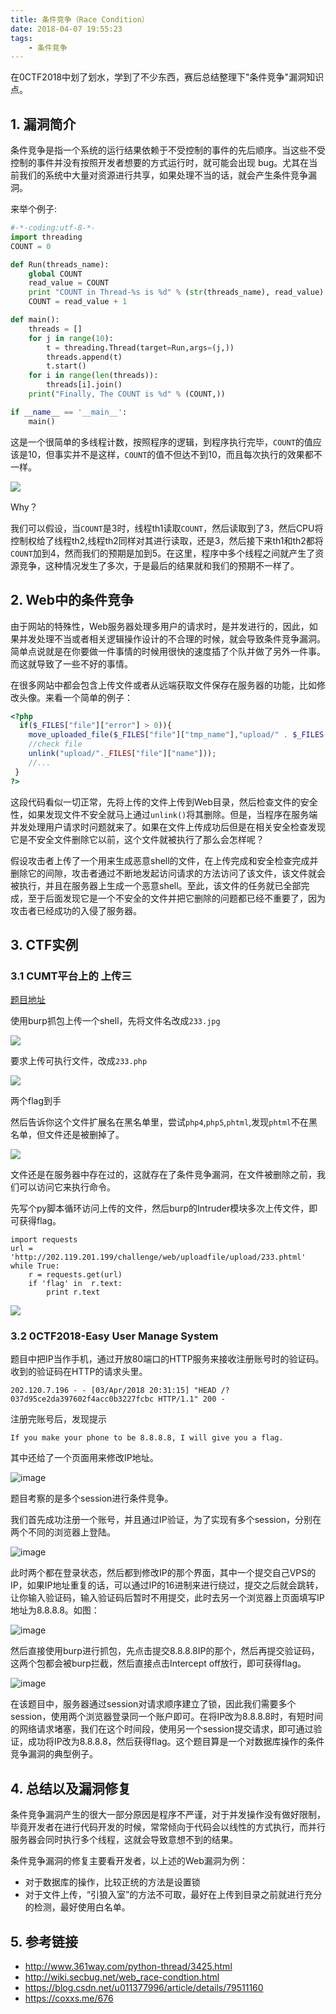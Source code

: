 ```yaml
---
title: 条件竞争（Race Condition）
date: 2018-04-07 19:55:23
tags: 
	- 条件竞争
---
```


在0CTF2018中划了划水，学到了不少东西，赛后总结整理下"条件竞争"漏洞知识点。
<!-- more -->

## 1. 漏洞简介

条件竞争是指一个系统的运行结果依赖于不受控制的事件的先后顺序。当这些不受控制的事件并没有按照开发者想要的方式运行时，就可能会出现 bug。尤其在当前我们的系统中大量对资源进行共享，如果处理不当的话，就会产生条件竞争漏洞。

来举个例子:
```python
#-*-coding:utf-8-*-
import threading
COUNT = 0

def Run(threads_name):
	global COUNT
	read_value = COUNT
	print "COUNT in Thread-%s is %d" % (str(threads_name), read_value)
	COUNT = read_value + 1

def main():
	threads = []
	for j in range(10):
		t = threading.Thread(target=Run,args=(j,))
		threads.append(t)
		t.start()
	for i in range(len(threads)):
		threads[i].join()
	print("Finally, The COUNT is %d" % (COUNT,))

if __name__ == '__main__':
	main()

```
这是一个很简单的多线程计数，按照程序的逻辑，到程序执行完毕，`COUNT`的值应该是10，但事实并不是这样，`COUNT`的值不但达不到10，而且每次执行的效果都不一样。

![](http://osn75zd5c.bkt.clouddn.com/Race%20Condition-1.png)

Why？

我们可以假设，当`COUNT`是3时，线程th1读取`COUNT`，然后读取到了3，然后CPU将控制权给了线程th2,线程th2同样对其进行读取，还是3，然后接下来th1和th2都将`COUNT`加到4，然而我们的预期是加到5。在这里，程序中多个线程之间就产生了资源竞争，这种情况发生了多次，于是最后的结果就和我们的预期不一样了。

## 2. Web中的条件竞争

由于网站的特殊性，Web服务器处理多用户的请求时，是并发进行的，因此，如果并发处理不当或者相关逻辑操作设计的不合理的时候，就会导致条件竞争漏洞。简单点说就是在你要做一件事情的时候用很快的速度插了个队并做了另外一件事。而这就导致了一些不好的事情。

在很多网站中都会包含上传文件或者从远端获取文件保存在服务器的功能，比如修改头像。来看一个简单的例子：

```php
<?php
  if($_FILES["file"]["error"] > 0)){
    move_uploaded_file($_FILES["file"]["tmp_name"],"upload/" . $_FILES["file"]["name"]);
    //check file
    unlink("upload/"._FILES["file"]["name"]));
    //...
 }
?>
```
这段代码看似一切正常，先将上传的文件上传到Web目录，然后检查文件的安全性，如果发现文件不安全就马上通过`unlink()`将其删除。但是，当程序在服务端并发处理用户请求时问题就来了。如果在文件上传成功后但是在相关安全检查发现它是不安全文件删除它以前，这个文件就被执行了那么会怎样呢？

假设攻击者上传了一个用来生成恶意shell的文件，在上传完成和安全检查完成并删除它的间隙，攻击者通过不断地发起访问请求的方法访问了该文件，该文件就会被执行，并且在服务器上生成一个恶意shell。至此，该文件的任务就已全部完成，至于后面发现它是一个不安全的文件并把它删除的问题都已经不重要了，因为攻击者已经成功的入侵了服务器。

## 3. CTF实例

### 3.1 CUMT平台上的 上传三

[题目地址](http://202.119.201.199/challenge/web/uploadfile/)

使用burp抓包上传一个shell，先将文件名改成`233.jpg`

![](http://osn75zd5c.bkt.clouddn.com/Race%20Condition-2.png)

要求上传可执行文件，改成`233.php`

![](http://osn75zd5c.bkt.clouddn.com/Race%20Condition-3.png)

两个flag到手

然后告诉你这个文件扩展名在黑名单里，尝试`php4`,`php5`,`phtml`,发现`phtml`不在黑名单，但文件还是被删掉了。

![](http://osn75zd5c.bkt.clouddn.com/Race%20Condition-4.png)

文件还是在服务器中存在过的，这就存在了条件竞争漏洞，在文件被删除之前，我们可以访问它来执行命令。

先写个py脚本循环访问上传的文件，然后burp的Intruder模块多次上传文件，即可获得flag。

```
import requests
url = 'http://202.119.201.199/challenge/web/uploadfile/upload/233.phtml'
while True:
    r = requests.get(url)
    if 'flag' in  r.text:
        print r.text
```

![](http://osn75zd5c.bkt.clouddn.com/Race%20Condition-5.png)

### 3.2 0CTF2018-Easy User Manage System

题目中把IP当作手机，通过开放80端口的HTTP服务来接收注册账号时的验证码。
收到的验证码在HTTP的请求头里。
```
202.120.7.196 - - [03/Apr/2018 20:31:15] "HEAD /?037d95ce2da397602f4acc0b3227fcbc HTTP/1.1" 200 -
```

注册完账号后，发现提示
```
If you make your phone to be 8.8.8.8, I will give you a flag.
```
其中还给了一个页面用来修改IP地址。

![image](http://osn75zd5c.bkt.clouddn.com/20180CTF-Web-EUMS-1.png)


题目考察的是多个session进行条件竞争。

我们首先成功注册一个账号，并且通过IP验证，为了实现有多个session，分别在两个不同的浏览器上登陆。

![image](http://osn75zd5c.bkt.clouddn.com/20180CTF-Web-EUMS-2.png)

此时两个都在登录状态，然后都到修改IP的那个界面，其中一个提交自己VPS的IP，如果IP地址重复的话，可以通过IP的16进制来进行绕过，提交之后就会跳转，让你输入验证码，输入验证码后暂时不用提交，此时去另一个浏览器上页面填写IP地址为8.8.8.8。如图：

![image](http://osn75zd5c.bkt.clouddn.com/20180CTF-Web-EUMS-3.png)

然后直接使用burp进行抓包，先点击提交8.8.8.8IP的那个，然后再提交验证码，这两个包都会被burp拦截，然后直接点击Intercept off放行，即可获得flag。

![image](http://osn75zd5c.bkt.clouddn.com/20180CTF-Web-EUMS-4.png)

在该题目中，服务器通过session对请求顺序建立了锁，因此我们需要多个session，使用两个浏览器登录同一个账户即可。在将IP改为8.8.8.8时，有短时间的网络请求堵塞，我们在这个时间段，使用另一个session提交请求，即可通过验证，成功将IP改为8.8.8.8，然后获得flag。这个题目算是一个对数据库操作的条件竞争漏洞的典型例子。

## 4. 总结以及漏洞修复

条件竞争漏洞产生的很大一部分原因是程序不严谨，对于并发操作没有做好限制，毕竟开发者在进行代码开发的时候，常常倾向于代码会以线性的方式执行，而并行服务器会同时执行多个线程，这就会导致意想不到的结果。

条件竞争漏洞的修复主要看开发者，以上述的Web漏洞为例：
- 对于数据库的操作，比较正统的方法是设置锁
- 对于文件上传，“引狼入室”的方法不可取，最好在上传到目录之前就进行充分的检测，最好使用白名单。


## 5. 参考链接

- http://www.361way.com/python-thread/3425.html
- http://wiki.secbug.net/web_race-condtion.html
- https://blog.csdn.net/u011377996/article/details/79511160
- https://coxxs.me/676